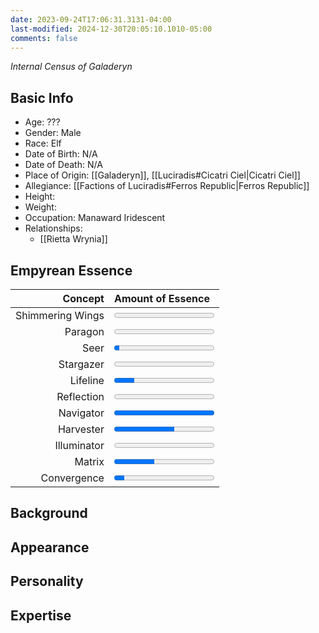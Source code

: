 ```yaml
---
date: 2023-09-24T17:06:31.3131-04:00
last-modified: 2024-12-30T20:05:10.1010-05:00
comments: false
---
```

*Internal Census of Galaderyn*
## Basic Info
- Age: ???
- Gender: Male
- Race: Elf
- Date of Birth: N/A
- Date of Death: N/A
- Place of Origin: [[Galaderyn]], [[Luciradis#Cicatri Ciel|Cicatri Ciel]]
- Allegiance: [[Factions of Luciradis#Ferros Republic|Ferros Republic]]
- Height:
- Weight:
- Occupation: Manaward Iridescent
- Relationships:
	- [[Rietta Wrynia]]

## Empyrean Essence

|      **Concept** | **Amount of Essence**                       |
| ---------------: | :------------------------------------------ |
| Shimmering Wings | <progress value="0" max="100"></progress>   |
|          Paragon | <progress value="0" max="100"></progress>   |
|             Seer | <progress value="5" max="100"></progress>   |
|        Stargazer | <progress value="0" max="100"></progress>   |
|         Lifeline | <progress value="20" max="100"></progress>  |
|       Reflection | <progress value="0" max="100"></progress>   |
|        Navigator | <progress value="100" max="100"></progress> |
|        Harvester | <progress value="60" max="100"></progress>  |
|      Illuminator | <progress value="0" max="100"></progress>   |
|           Matrix | <progress value="40" max="100"></progress>  |
|      Convergence | <progress value="10" max="100"></progress>  |

## Background

## Appearance

## Personality

## Expertise